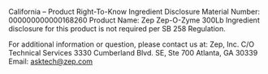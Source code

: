  
 
 
California – Product Right-To-Know Ingredient Disclosure 
Material Number: 000000000000168260 
Product Name: Zep Zep-O-Zyme 300Lb 
Ingredient disclosure for this product is not required per SB 258 Regulation. 
 
For additional information or question, please contact us at: 
Zep, Inc. 
C/O Technical Services 
3330 Cumberland Blvd. SE, Ste 700 
Atlanta, GA 30339 
Email: asktech@zep.com 
 
 
 
 
